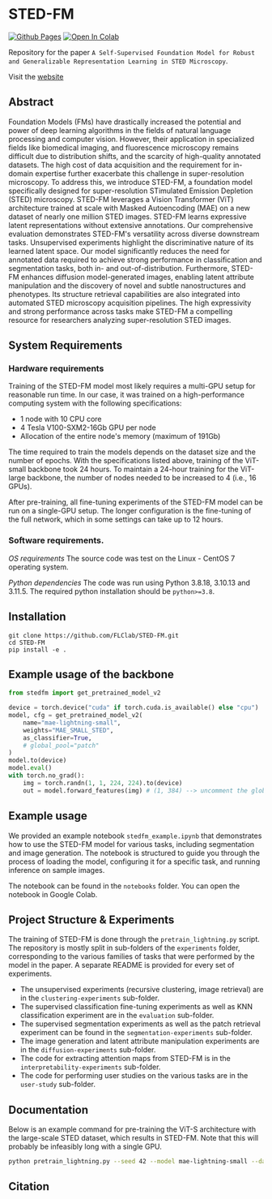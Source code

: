# STED-FM

[![Github Pages](https://img.shields.io/badge/github%20pages-121013?style=for-the-badge&logo=github&logoColor=white)](https://flclab.github.io/stedfm/)
<a href="https://github.com/FLClab/STED-FM/tree/main/notebooks/stedfm_example.ipynb"><img src="https://colab.research.google.com/assets/colab-badge.svg" alt="Open In Colab"></a>

Repository for the paper `A Self-Supervised Foundation Model for Robust and Generalizable Representation Learning in STED Microscopy`.  

Visit the [website](https://flclab.github.io/stedfm/)

## Abstract
Foundation Models (FMs) have drastically increased the potential and power of deep learning algorithms in the fields of natural language processing and computer vision. However, their application in specialized fields like biomedical imaging, and fluorescence microscopy remains difficult due to distribution shifts, and the scarcity of high-quality annotated datasets. The high cost of data acquisition and the requirement for in-domain expertise further exacerbate this challenge in super-resolution microscopy. To address this, we introduce STED-FM, a foundation model specifically designed for super-resolution STimulated Emission Depletion (STED) microscopy. STED-FM leverages a Vision Transformer (ViT) architecture trained at scale with Masked Autoencoding (MAE) on a new dataset of nearly one million STED images. STED-FM learns expressive latent representations without extensive annotations. Our comprehensive evaluation demonstrates STED-FM's versatility across diverse downstream tasks. Unsupervised experiments highlight the discriminative nature of its learned latent space. Our model significantly reduces the need for annotated data required to achieve strong performance in classification and segmentation tasks, both in- and out-of-distribution. Furthermore, STED-FM enhances diffusion model-generated images, enabling latent attribute manipulation and the discovery of novel and subtle nanostructures and phenotypes. Its structure retrieval capabilities are also integrated into automated STED microscopy acquisition pipelines. The high expressivity and strong performance across tasks make STED-FM a compelling resource for researchers analyzing super-resolution STED images.

## System Requirements

### Hardware requirements
Training of the STED-FM model most likely requires a multi-GPU setup for reasonable run time. In our case, it was trained on a high-performance computing system with the following specifications:
- 1 node with 10 CPU core
- 4 Tesla V100-SXM2-16Gb GPU per node
- Allocation of the entire node's memory (maximum of 191Gb)

The time required to train the models depends on the dataset size and the number of epochs. With the specifications listed above, training of the ViT-small backbone took 24 hours. To maintain a 24-hour training for the ViT-large backbone, the number of nodes needed to be increased to 4 (i.e., 16 GPUs).  

After pre-training, all fine-tuning experiments of the STED-FM model can be run on a single-GPU setup. The longer configuration is the fine-tuning of the full network, which in some settings can take up to 12 hours.

### Software requirements. 
*OS requirements*
The source code was test on the Linux - CentOS 7 operating system.

*Python dependencies*
The code was run using Python 3.8.18, 3.10.13 and 3.11.5. The required python installation should be `python>=3.8`.

## Installation 
```
git clone https://github.com/FLClab/STED-FM.git
cd STED-FM
pip install -e .
```

## Example usage of the backbone
```python
from stedfm import get_pretrained_model_v2

device = torch.device("cuda" if torch.cuda.is_available() else "cpu")
model, cfg = get_pretrained_model_v2(
    name="mae-lightning-small",
    weights="MAE_SMALL_STED",
    as_classifier=True,
    # global_pool="patch"
)
model.to(device)
model.eval()
with torch.no_grad():
    img = torch.randn(1, 1, 224, 224).to(device)
    out = model.forward_features(img) # (1, 384) --> uncomment the global_pool line to return all embeddings (1, 196, 384)
```

## Example usage

We provided an example notebook `stedfm_example.ipynb` that demonstrates how to use the STED-FM model for various tasks, including segmentation and image generation. The notebook is structured to guide you through the process of loading the model, configuring it for a specific task, and running inference on sample images.

The notebook can be found in the `notebooks` folder. You can open the notebook in Google Colab.



## Project Structure & Experiments

The training of STED-FM is done through the `pretrain_lightning.py` script. 
The repository is mostly split in sub-folders of the `experiments` folder, corresponding to the various families of tasks that were performed by the model in the paper. A separate README is provided for every set of experiments.
- The unsupervised experiments (recursive clustering, image retrieval) are in the `clustering-experiments` sub-folder.
- The supervised classification fine-tuning experiments as well as KNN classification experiment are in the `evaluation` sub-folder. 
- The supervised segmentation experiments as well as the patch retrieval experiment can be found in the `segmentation-experiments` sub-folder. 
- The image generation and latent attribute manipulation experiments are in the `diffusion-experiments` sub-folder.
- The code for extracting attention maps from STED-FM is in the `interpretability-experiments` sub-folder.
- The code for performing user studies on the various tasks are in the `user-study` sub-folder.

## Documentation
Below is an example command for pre-training the ViT-S architecture with the large-scale STED dataset, which results in STED-FM. Note that this will probably be infeasibly long with a single GPU.

```bash
python pretrain_lightning.py --seed 42 --model mae-lightning-small --dataset STED --use-tensorboard --save-folder <path/to/save/checkpoint> --dataset-path "<path/to/STED/dataset/stedfm-dataset-crops.tar>"
```

## Citation



